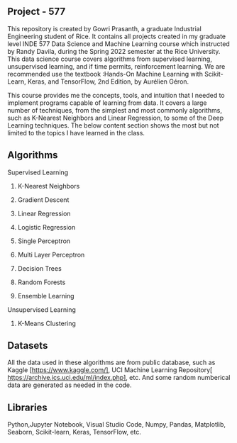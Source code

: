 
## Project - 577
This repository is created by Gowri Prasanth, a graduate Industrial Engineering student of Rice. It contains all projects created in my graduate level INDE 577 Data Science and Machine Learning course which instructed by Randy Davila, during the Spring 2022 semester at the Rice University. This data science course covers algorithms from supervised learning, unsupervised learning, and if time permits, reinforcement learning. We are recommended use the textbook :Hands-On Machine Learning with Scikit-Learn, Keras, and TensorFlow, 2nd Edition, by Aurélien Géron.

This course provides me the concepts, tools, and intuition that I needed to implement programs capable of learning from data. It covers a large number of techniques, from the simplest and most commonly algorithms, such as K-Nearest Neighbors and Linear Regression, to some of the Deep Learning techniques. The below content section shows the most but not limited to the topics I have learned in the class.
## Algorithms

Supervised Learning

1. K-Nearest Neighbors

2. Gradient Descent

3. Linear Regression

4. Logistic Regression

5. Single Perceptron

6. Multi Layer Perceptron

7. Decision Trees

8. Random Forests

9. Ensemble Learning


Unsupervised Learning

1. K-Means Clustering
## Datasets

All the data used in these algorithms are from public database, such as Kaggle [https://www.kaggle.com/], UCI Machine Learning Repository[ https://archive.ics.uci.edu/ml/index.php], etc. And some random numberical data are generated as needed in the code.
## Libraries

Python,Jupyter Notebook, Visual Studio Code, Numpy, Pandas, Matplotlib, Seaborn, Scikit-learn, Keras, TensorFlow, etc.